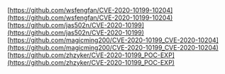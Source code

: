 [https://github.com/wsfengfan/CVE-2020-10199-10204](https://github.com/wsfengfan/CVE-2020-10199-10204)
[https://github.com/jas502n/CVE-2020-10199](https://github.com/jas502n/CVE-2020-10199)
[https://github.com/magicming200/CVE-2020-10199_CVE-2020-10204](https://github.com/magicming200/CVE-2020-10199_CVE-2020-10204)
[https://github.com/zhzyker/CVE-2020-10199_POC-EXP](https://github.com/zhzyker/CVE-2020-10199_POC-EXP)
